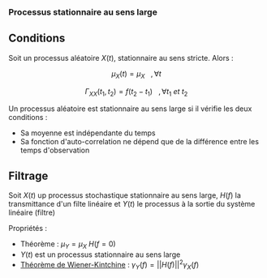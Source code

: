 ### Processus stationnaire au sens large

## Conditions

Soit un processus aléatoire $X(t)$, stationnaire au sens stricte. Alors :

$$\mu_X(t)=\mu_X \ \ \ ,\forall t$$

$$\Gamma_{XX}(t_1, t_2) = f(t_2-t_1) \ \ \ ,\forall t_1 \ et \ t_2$$

Un processus aléatoire est stationnaire au sens large si il vérifie les deux conditions :
- Sa moyenne est indépendante du temps
- Sa fonction d'auto-correlation ne dépend que de la différence entre les temps d'observation

## Filtrage

Soit $X(t)$ up processus stochastique stationnaire au sens large, $H(f)$ la transmittance d'un filte linéaire et $Y(t)$ le processus à la sortie du système linéaire (filtre)

Propriétés :
- Théorème : $\mu_Y = \mu_X \ H(f=0)$
- $Y(t)$ est un processus stationnaire au sens large
- [Théorème de Wiener-Kintchine](Théorème%20de%20Wiener-Kintchine.md) : $\gamma_Y(f) = ||H(f)||^2 \gamma_X(f)$